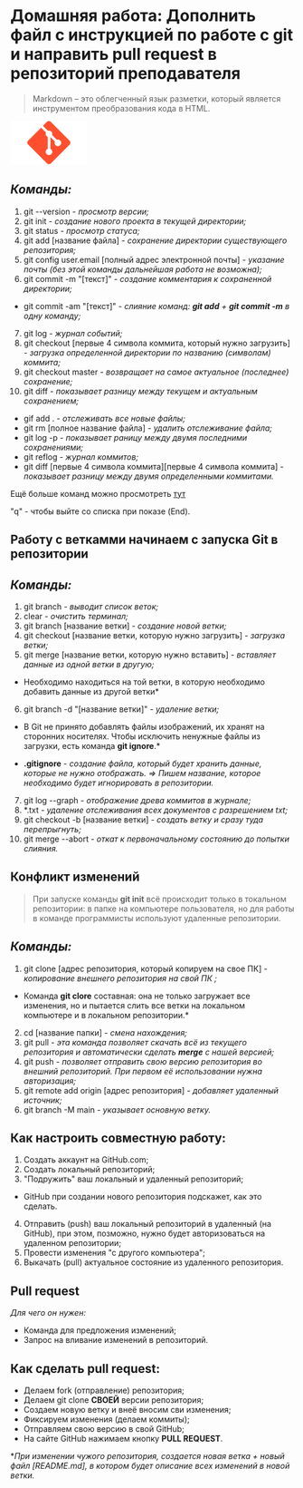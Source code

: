 # Домашняя работа: Дополнить файл с инструкцией по работе с git и направить pull request в репозиторий преподавателя

>Markdown – это облегченный язык разметки, который является инструментом преобразования кода в HTML.

![Лого](git1.png)


## _Команды:_

1. git --version - *просмотр версии;*
2. git init - *создание нового проекта в текущей директории;*
3. git status - *просмотр статуса;*
4. git add [название файла] - *сохранение директории существующего репозитория;*
5. git config user.email [полный адрес электронной почты] - *указание почты (без этой команды дальнейшая работа не возможна);*
6. git commit -m "[текст]" - *создание комментария к сохраненной директории;*

* git commit -am "[текст]" - *слияние команд: __git add__ + __git commit -m__ в одну команду;*

7. git log - *журнал событий;*
8. git checkout [первые 4 символа коммита, который нужно загрузить] - *загрузка определенной директории по названию (символам) коммита;*
9. git checkout master - *возвращает на самое актуальное (последнее) сохранение;*
10. git diff - *показывает разницу между текущем и актуальным сохранением;*

* gif add . - *отслеживать все новые файлы;*
* git rm [полное название файла] - *удалить отслеживание файла;*
* git log -p - *показывает раницу между двумя последними сохранениями;*
* git reflog - *журнал коммитов;*
* git diff [первые 4 символа коммита][первые 4 символа коммита] - *показывает разницу между двумя определенными коммитами.*

Ещё больше команд можно просмотреть [тут](https://github.com/cyberspacedk/Git-commands)

"q" - чтобы выйте со списка при показе (End).

## **Работу с веткамми начинаем с запуска Git в репозитории**

## _Команды:_

1. git branch - *выводит список веток;*
2. clear - *очистить терминал;*
3. git branch [название ветки] - *создание новой ветки;*
4. git checkout [название ветки, которую нужно загрузить] - *загрузка ветки;*
5. git merge [название ветки, которую нужно вставить] - *вставляет данные из одной ветки в другую;*
* Необходимо находиться на той ветки, в которую необходимо добавить данные из другой ветки*
6. git branch -d "[название ветки]" - *удаление ветки;*

* В Git не принято добавлять файлы изображений, их хранят на сторонних носителях. Чтобы исключить ненужные файлы из загрузки, есть команда __git ignore__.*

* **.gitignore** - *создание файла, который будет хранить данные, которые не нужно отображать. => Пишем название, которое необходимо будет игнорировать в репозитории.*

7. git log --graph - *отображение древа коммитов в журнале;*
8. *.txt - *удаление отслеживания всех документов с разрешением txt;*
9. git checkout -b [название ветки] - *создать ветку и сразу туда перепрыгнуть;*
10. git merge --abort - *откат к первоначальному состоянию до попытки слияния.*

## **Конфликт изменений**

>При запуске команды **git init** всё происходит только в токальном репозитории: в папке на компьютере пользователя, но для работы в команде программисты используют удаленные репозитории.

## _Команды:_

1. git clone [адрес репозитория, который копируем на свое ПК] - *копирование внешнего репозитория на свой ПК
;*
* Команда __git clore__ составная: она не только загружает все изменения, но и пытается слить все ветки на локальном компьютере и в локальном репозитории.*

2. cd [название папки] - *смена нахождения;*
3. git pull - *эта команда позволяет скачать всё из текущего репозитория и автоматически сделать __merge__ с нашей версией;*
4. git push - *позволяет отправить свою версию репозитория во внешний репозиторий. При первом её использовании нужна авторизация;*
5. git remote add origin [адрес репозитория] - *добавляет удаленный источник;*
6. git branch -M main - *указывает основную ветку.*

## **Как настроить совместную работу:**

1. Создать аккаунт на GitHub.com;
2. Создать локальный репозиторий;
3. "Подружить" ваш локальный и удаленный репозиторий;

* GitHub при создании нового репозитория подскажет, как это сделать.
4. Отправить (push) ваш локальный репозиторий в удаленный (на GitHub), при этом, позможно, нужно будет авторизоваться на удаленном репозитории;
5. Провести изменения "с другого компьютера";
6. Выкачать (pull) актуальное состояние из удаленного репозитория.

## **Pull request**

*Для чего он нужен:*

* Команда для предложения изменений;
* Запрос на вливание изменений в репозиторий.

## **Как сделать pull request:**


* Делаем fork (отправление) репозитория;
* Делаем git clone __СВОЕЙ__ версии репозитория;
* Создаем новую ветку и внеё вносим сви изменения;
* Фиксируем изменения (делаем коммиты);
* Отправляем свою версию в свой GitHub;
* На сайте GitHub нажимаем кнопку __PULL REQUEST__.

**При изменении чужого репозитория, создается новая ветка + новый файл [README.md], в котором будет описание всех изменений в новой ветки.*
